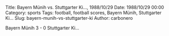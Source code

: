 Title: Bayern Münih vs. Stuttgarter Ki…, 1988/10/29
Date: 1988/10/29 00:00
Category: sports
Tags: football, football scores, Bayern Münih, Stuttgarter Ki…
Slug: bayern-munih-vs-stuttgarter-ki
Author: carbonero


Bayern Münih 3 - 0 Stuttgarter Ki…

